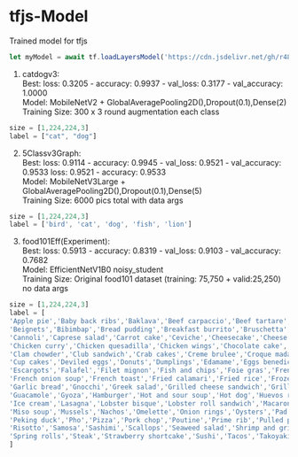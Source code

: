 # tfjs-Model
Trained model for tfjs  

```javascript
let myModel = await tf.loadLayersModel('https://cdn.jsdelivr.net/gh/r48n34/tfjs-Model/<file-name>/model.json')
```

1. catdogv3:  
Best: loss: 0.3205 - accuracy: 0.9937 - val_loss: 0.3177 - val_accuracy: 1.0000  
Model: MobileNetV2 + GlobalAveragePooling2D(),Dropout(0.1),Dense(2)  
Training Size: 300 x 3 round augmentation each class
```javascript
size = [1,224,224,3]
label = ["cat", "dog"]
```

2. 5Classv3Graph:  
Best: loss: 0.9114 - accuracy: 0.9945 - val_loss: 0.9521 - val_accuracy: 0.9533 loss: 0.9521 - accuracy: 0.9533   
Model: MobileNetV3Large + GlobalAveragePooling2D(),Dropout(0.1),Dense(5)  
Training Size: 6000 pics total with data args
```javascript
size = [1,224,224,3]
label = ['bird', 'cat', 'dog', 'fish', 'lion']
```

3. food101Eff(Experiment):  
Best: loss: 0.5913 - accuracy: 0.8319 - val_loss: 0.9103 - val_accuracy: 0.7682  
Model: EfficientNetV1B0 noisy_student  
Training Size: Original food101 dataset (training: 75,750 + valid:25,250)  no data args
```javascript
size = [1,224,224,3]
label = [
'Apple pie','Baby back ribs','Baklava','Beef carpaccio','Beef tartare','Beet salad',
'Beignets','Bibimbap','Bread pudding','Breakfast burrito','Bruschetta','Caesar salad',
'Cannoli','Caprese salad','Carrot cake','Ceviche','Cheesecake','Cheese plate',
'Chicken curry','Chicken quesadilla','Chicken wings','Chocolate cake','Chocolate mousse','Churros',
'Clam chowder','Club sandwich','Crab cakes','Creme brulee','Croque madame',
'Cup cakes','Deviled eggs','Donuts','Dumplings','Edamame','Eggs benedict',
'Escargots','Falafel','Filet mignon','Fish and chips','Foie gras','French fries',
'French onion soup','French toast','Fried calamari','Fried rice','Frozen yogurt',
'Garlic bread','Gnocchi','Greek salad','Grilled cheese sandwich','Grilled salmon',
'Guacamole','Gyoza','Hamburger','Hot and sour soup','Hot dog','Huevos rancheros','Hummus',
'Ice cream','Lasagna','Lobster bisque','Lobster roll sandwich','Macaroni and cheese','Macarons',
'Miso soup','Mussels','Nachos','Omelette','Onion rings','Oysters','Pad thai','Paella','Pancakes','Panna cotta',
'Peking duck','Pho','Pizza','Pork chop','Poutine','Prime rib','Pulled pork sandwich','Ramen','Ravioli','Red velvet cake',
'Risotto','Samosa','Sashimi','Scallops','Seaweed salad','Shrimp and grits','Spaghetti bolognese','Spaghetti carbonara',
'Spring rolls','Steak','Strawberry shortcake','Sushi','Tacos','Takoyaki','Tiramisu','Tuna tartare','Waffles'
]
```


   
